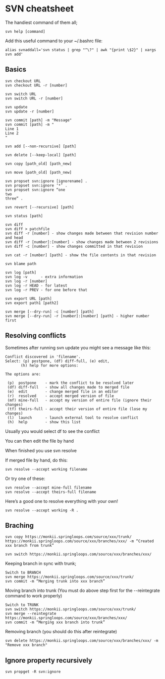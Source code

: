 SVN cheatsheet
==============

The handiest command of them all;

```
svn help [command]
```

Add this useful command to your ~/.bashrc file:

```
alias svnaddall='svn status | grep "^\?" | awk "{print \$2}" | xargs svn add'
```

Basics
------

```
svn checkout URL
svn checkout URL -r [number]

svn switch URL
svn switch URL -r [number]

svn update
svn update -r [number]

svn commit [path] -m "Message"
svn commit [path] -m "
Line 1
Line 2
"

svn add [--non-recursive] [path]

svn delete [--keep-local] [path]

svn copy [path_old] [path_new]

svn move [path_old] [path_new]

svn propset svn:ignore [ignorename] .
svn propset svn:ignore ‘*’ .
svn propset svn:ignore “one
two
three” .

svn revert [--recursive] [path]

svn status [path]

svn diff
svn diff > patchfile
svn diff -r [number] - show changes made between that revision number and head
svn diff -r [number]:[number] - show changes made between 2 revisions
svn diff -c [number] - show changes committed in that revision

svn cat -r [number] [path] - show the file contents in that revision

svn blame path

svn log [path]
svn log -v      - extra information
svn log -r [number]
svn log -r HEAD - for latest
svn log -r PREV - for one before that

svn export URL [path]
svn export path1 [path2]

svn merge [--dry-run] -c [number] [path]
svn merge [--dry-run] -r [number]:[number] [path] - higher number first
```

Resolving conflicts
-------------------

Sometimes after running svn update you might see a message like this:

```
Conflict discovered in 'filename'.
Select: (p) postpone, (df) diff-full, (e) edit,
       (h) help for more options:

The options are:

 (p)  postpone    - mark the conflict to be resolved later
 (df) diff-full   - show all changes made to merged file
 (e)  edit        - change merged file in an editor
 (r)  resolved    - accept merged version of file
 (mf) mine-full   - accept my version of entire file (ignore their changes)
 (tf) theirs-full - accept their version of entire file (lose my changes)
 (l)  launch      - launch external tool to resolve conflict
 (h)  help        - show this list
```

Usually you would select df to see the conflict

You can then edit the file by hand

When finished you use svn resolve

If merged file by hand, do this:

```
svn resolve --accept working filename
```

Or try one of these:

```
svn resolve --accept mine-full filename
svn resolve --accept theirs-full filename
```

Here’s a good one to resolve everything with your own!

```
svn resolve --accept working -R .
```

Braching
---------

```
svn copy https://monkii.springloops.com/source/xxx/trunk/ https://monkii.springloops.com/source/xxx/branches/xxx/ -m “Created xxx branch from trunk”

svn switch https://monkii.springloops.com/source/xxx/branches/xxx/
```

Keeping branch in sync with trunk;

```
Switch to BRANCH
svn merge https://monkii.springloops.com/source/xxx/trunk/
svn commit -m “Merging trunk into xxx branch”
```

Moving branch into trunk
(You must do above step first for the --reintegrate command to work properly)

```
Switch to TRUNK
svn switch https://monkii.springloops.com/source/xxx/trunk/
svn merge --reintegrate https://monkii.springloops.com/source/xxx/branches/xxx/
svn commit -m “Merging xxx branch into trunk”
```

Removing branch (you should do this after reintegrate)

```
svn delete https://monkii.springloops.com/source/xxx/branches/xxx/ -m "Remove xxx branch"
```

Ignore property recursively
---------------------------

```
svn propget -R svn:ignore
```
